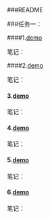 
###README



###任务一：



####1.[demo](http://ghrecord.github.io/ife2016/task1/1/task_1.html)



笔记：







####2.[demo](http://ghrecord.github.io/ife2016/task1/2/task_2.html)



笔记：







#### 3.[demo](http://ghrecord.github.io/ife2016/task1/3/task_3.html)



笔记：



#### 4.[demo](http://ghrecord.github.io/ife2016/task1/4/task_4.html)



笔记：



#### 5.[demo](http://ghrecord.github.io/ife2016/task1/5/task_5.html)



笔记：



#### 6.[demo](http://ghrecord.github.io/ife2016/task1/6/task_6.html)



笔记：




